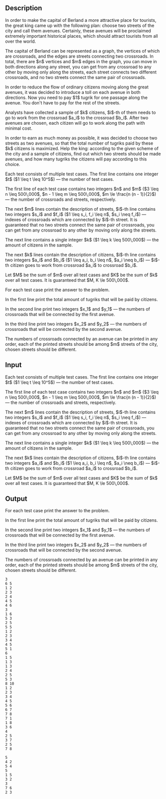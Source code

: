 ## Description

<div><p>In order to make the capital of Berland a more attractive place for tourists, the great king came up with the following plan: choose two streets of the city and call them avenues. Certainly, these avenues will be proclaimed extremely important historical places, which should attract tourists from all over the world.</p><p>The capital of Berland can be represented as a graph, the vertices of which are crossroads, and the edges are streets connecting two crossroads. In total, there are $n$ vertices and $m$ edges in the graph, you can move in both directions along any street, you can get from any crossroad to any other by moving only along the streets, each street connects two different crossroads, and no two streets connect the same pair of crossroads.</p><p>In order to reduce the flow of ordinary citizens moving along the great avenues, it was decided to introduce a toll on each avenue in both directions. Now you need to pay $1$ tugrik for one passage along the avenue. You don't have to pay for the rest of the streets.</p><p>Analysts have collected a sample of $k$ citizens, $i$-th of them needs to go to work from the crossroad $a_i$ to the crossroad $b_i$. After two avenues are chosen, each citizen will go to work along the path with minimal cost.</p><p>In order to earn as much money as possible, it was decided to choose two streets as two avenues, so that the total number of tugriks paid by these $k$ citizens is maximized. Help the king: according to the given scheme of the city and a sample of citizens, find out which two streets should be made avenues, and how many tugriks the citizens will pay according to this choice.</p></div><div class="input-specification"><p>Each test consists of multiple test cases. The first line contains one integer $t$ ($1 \leq t \leq 10^5$) — the number of test cases.</p><p>The first line of each test case contains two integers $n$ and $m$ ($3 \leq n \leq 500\,000$, $n - 1 \leq m \leq 500\,000$, $m \le \frac{n (n - 1)}{2}$) — the number of crossroads and streets, respectively.</p><p>The next $m$ lines contain the description of streets, $i$-th line contains two integers $s_i$ and $f_i$ ($1 \leq s_i, f_i \leq n$, $s_i \neq f_i$) — indexes of crossroads which are connected by $i$-th street. It is guaranteed that no two streets connect the same pair of crossroads, you can get from any crossroad to any other by moving only along the streets.</p><p>The next line contains a single integer $k$ ($1 \leq k \leq 500\,000$) — the amount of citizens in the sample.</p><p>The next $k$ lines contain the description of citizens, $i$-th line contains two integers $a_i$ and $b_i$ ($1 \leq a_i, b_i \leq n$, $a_i \neq b_i$) — $i$-th citizen goes to work from crossroad $a_i$ to crossroad $b_i$.</p><p>Let $M$ be the sum of $m$ over all test cases and $K$ be the sum of $k$ over all test cases. It is guaranteed that $M, K \le 500\,000$.</p></div><div class="output-specification"><p>For each test case print the answer to the problem.</p><p>In the first line print the total amount of tugriks that will be paid by citizens.</p><p>In the second line print two integers $x_1$ and $y_1$&nbsp;— the numbers of crossroads that will be connected by the first avenue.</p><p>In the third line print two integers $x_2$ and $y_2$&nbsp;— the numbers of crossroads that will be connected by the second avenue.</p><p>The numbers of crossroads connected by an avenue can be printed in any order, each of the printed streets should be among $m$ streets of the city, chosen streets should be different.</p></div>

## Input

<p>Each test consists of multiple test cases. The first line contains one integer $t$ ($1 \leq t \leq 10^5$) — the number of test cases.</p><p>The first line of each test case contains two integers $n$ and $m$ ($3 \leq n \leq 500\,000$, $n - 1 \leq m \leq 500\,000$, $m \le \frac{n (n - 1)}{2}$) — the number of crossroads and streets, respectively.</p><p>The next $m$ lines contain the description of streets, $i$-th line contains two integers $s_i$ and $f_i$ ($1 \leq s_i, f_i \leq n$, $s_i \neq f_i$) — indexes of crossroads which are connected by $i$-th street. It is guaranteed that no two streets connect the same pair of crossroads, you can get from any crossroad to any other by moving only along the streets.</p><p>The next line contains a single integer $k$ ($1 \leq k \leq 500\,000$) — the amount of citizens in the sample.</p><p>The next $k$ lines contain the description of citizens, $i$-th line contains two integers $a_i$ and $b_i$ ($1 \leq a_i, b_i \leq n$, $a_i \neq b_i$) — $i$-th citizen goes to work from crossroad $a_i$ to crossroad $b_i$.</p><p>Let $M$ be the sum of $m$ over all test cases and $K$ be the sum of $k$ over all test cases. It is guaranteed that $M, K \le 500\,000$.</p>

## Output

<p>For each test case print the answer to the problem.</p><p>In the first line print the total amount of tugriks that will be paid by citizens.</p><p>In the second line print two integers $x_1$ and $y_1$&nbsp;— the numbers of crossroads that will be connected by the first avenue.</p><p>In the third line print two integers $x_2$ and $y_2$&nbsp;— the numbers of crossroads that will be connected by the second avenue.</p><p>The numbers of crossroads connected by an avenue can be printed in any order, each of the printed streets should be among $m$ streets of the city, chosen streets should be different.</p>





```input1|2,3,4,5,6,7,8,9,10,11,25,26,27,28,29,30,31,32,33,34,35,36,37,38,39,40
3
6 5
1 2
2 3
2 4
4 5
4 6
3
1 6
5 3
2 5
5 5
1 2
2 3
3 4
4 5
5 1
6
1 5
1 3
1 3
2 4
2 5
5 3
8 10
1 2
2 3
3 4
4 5
5 6
6 7
7 8
7 1
1 8
3 6
4
2 5
3 7
2 5
7 8
```




```output1
5
4 2
5 4
5
1 5
3 2
3
7 6
2 3
```


